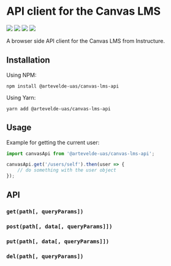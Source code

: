 # API client for the Canvas LMS

[![](https://img.shields.io/npm/v/@artevelde-uas/canvas-lms-api.svg)](https://www.npmjs.com/package/@artevelde-uas/canvas-lms-api)
[![](https://img.shields.io/github/license/artevelde-uas/canvas-lms-api.svg)](https://spdx.org/licenses/ISC)
[![](https://img.shields.io/npm/dt/@artevelde-uas/canvas-lms-api.svg)](https://www.npmjs.com/package/@artevelde-uas/canvas-lms-api)
[![](https://img.shields.io/librariesio/github/artevelde-uas/canvas-lms-api.svg)](https://libraries.io/npm/@ahsdile%2Fcanvas-lms-app)

A browser side API client for the Canvas LMS from Instructure.

## Installation

Using NPM:

    npm install @artevelde-uas/canvas-lms-api

Using Yarn:

    yarn add @artevelde-uas/canvas-lms-api

## Usage

Example for getting the current user:

```javascript
import canvasApi from '@artevelde-uas/canvas-lms-api';

canvasApi.get('/users/self').then(user => {
    // do something with the user object
});
```

## API

### `get(path[, queryParams])`

### `post(path[, data[, queryParams]])`

### `put(path[, data[, queryParams]])`

### `del(path[, queryParams])`
